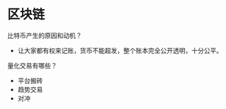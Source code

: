 区块链
===
比特币产生的原因和动机？  
* 让大家都有权来记账，货币不能超发，整个账本完全公开透明，十分公平。  

量化交易有哪些？  
* 平台搬砖<br>
* 趋势交易<br>
* 对冲<br>
